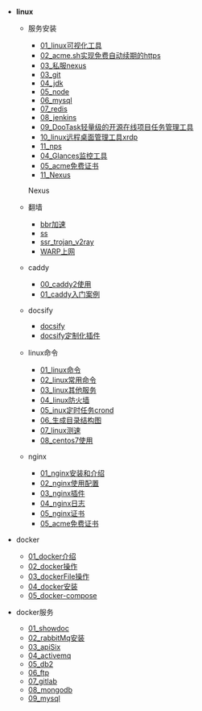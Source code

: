 
- **linux**
  - 服务安装
    - [01_linux可视化工具](linux/服务/01linux可视化工具.md)
    - [02_acme.sh实现免费自动续期的https](linux/服务/02acme.sh实现免费自动续期的https.md)
    - [03_私服nexus](linux/服务/03nexus.md)
    - [03_git](linux/服务/05git.md)
    - [04_jdk](linux/服务/jdk.md)
    - [05_node](linux/服务/node.md)
    - [06_mysql](linux/服务/mysql.md)
    - [07_redis](linux/服务/redis.md)
    - [08_jenkins](linux/服务/Jenkins.md) 
    - [09_DooTask轻量级的开源在线项目任务管理工具](linux/服务/在线项目任务管理工具.md)
    - [10_linux远程桌面管理工具xrdp](linux/服务/xrdp.md)
    - [11_nps](linux/服务/nps.md)
    - [04_Glances监控工具](linux/服务/04_Glances监控工具.md)
    - [05_acme免费证书](linux/服务/05_acme免费证书.md) 
    - [11_Nexus](linux/服务/11_Nexus.md)
    
    Nexus 
  - 翻墙
    - [bbr加速](linux/服务/翻墙/bbr.md)
    - [ss](linux/服务/翻墙/ss.md)
    - [ssr_trojan_v2ray](linux/服务/翻墙/ssr_trojan_v2ray.md)
    - [WARP上网](linux/服务/翻墙/WARP.md)

  - caddy
    - [00_caddy2使用](linux/服务/caddy/00caddy2使用.md)
    - [01_caddy入门案例](linux/服务/caddy/01caddy入门案例.md)

  - docsify
    - [docsify](linux/服务/docsify.md)
    - [docsify定制化插件](linux/服务/定制化插件.md)

  - linux命令
    - [01_linux命令](linux/功能/常用的命令.md)
    - [02_linux常用命令](linux/功能/linux.md)
    - [03_linux其他服务](linux/功能/常用的功能.md)
    - [04_linux防火墙](linux/功能/linux_firewall.md)    
    - [05_inux定时任务crond](linux/功能/linux定时任务crond.md)    
    - [06_生成目录结构图](linux/功能/生成目录结构图.md)   
    - [07_linux测速](linux/功能/07_linux测速.md)   
    - [08_centos7使用](linux/功能/08_centos7使用.md)   

  - nginx 
    - [01_nginx安装和介绍](linux/nginx/01_nginx安装和介绍.md)
    - [02_nginx使用配置](linux/nginx/02_nginx使用配置.md)
    - [03_nginx插件](linux/nginx/03_nginx插件.md)
    - [04_nginx日志](linux/nginx/04_nginx日志.md)
    - [05_nginx证书](linux/nginx/05_nginx证书.md)
    - [05_acme免费证书](linux/nginx/05_acme免费证书.md)

- docker
  - [01_docker介绍](linux/docker/01_docker介绍.md)
  - [02_docker操作](linux/docker/02_docker操作.md)
  - [03_dockerFile操作](linux/docker/03_dockerFile操作.md)
  - [04_docker安装](linux/docker/docker安装.md)
  - [05_docker-compose](linux/docker/docker-compose.md)

- docker服务
  - [01_showdoc](linux/docker服务/01_showdoc.md)
  - [02_rabbitMq安装](linux/docker服务/02_rabbitMq安装.md)
  - [03_apiSix](linux/docker服务/03_apiSix.md)
  - [04_activemq](linux/docker服务/04_activemq.md)
  - [05_db2](linux/docker服务/05_db2.md)
  - [06_ftp](linux/docker服务/06_ftp.md)
  - [07_gitlab](linux/docker服务/07_gitlab.md)
  - [08_mongodb](linux/docker服务/08_mongodb.md)
  - [09_mysql](linux/docker服务/09_mysql.md)